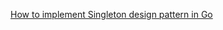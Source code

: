 [How to implement Singleton design pattern in Go](https://medium.com/@rahul-yr/how-to-implement-singleton-design-pattern-in-go-2ca060d478e5)
